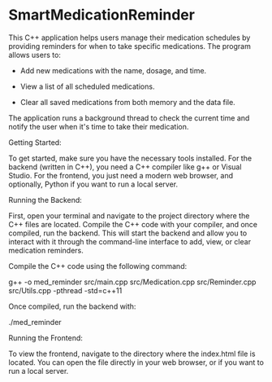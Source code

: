 # SmartMedicationReminder
This C++ application helps users manage their medication schedules by providing reminders for when to take specific medications. The program allows users to:

- Add new medications with the name, dosage, and time.

- View a list of all scheduled medications.

- Clear all saved medications from both memory and the data file.

The application runs a background thread to check the current time and notify the user when it's time to take their medication.

Getting Started: 

To get started, make sure you have the necessary tools installed. For the backend (written in C++), you need a C++ compiler like g++ or Visual Studio. For the frontend, you just need a modern web browser, and optionally, Python if you want to run a local server.

Running the Backend: 

First, open your terminal and navigate to the project directory where the C++ files are located. Compile the C++ code with your compiler, and once compiled, run the backend. This will start the backend and allow you to interact with it through the command-line interface to add, view, or clear medication reminders.

Compile the C++ code using the following command:

g++ -o med_reminder src/main.cpp src/Medication.cpp src/Reminder.cpp src/Utils.cpp -pthread -std=c++11

Once compiled, run the backend with:

./med_reminder

Running the Frontend: 

To view the frontend, navigate to the directory where the index.html file is located. You can open the file directly in your web browser, or if you want to run a local server.
